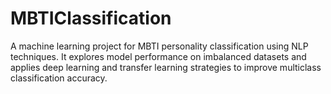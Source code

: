 # MBTIClassification
A machine learning project for MBTI personality classification using NLP techniques. It explores model performance on imbalanced datasets and applies deep learning and transfer learning strategies to improve multiclass classification accuracy.
